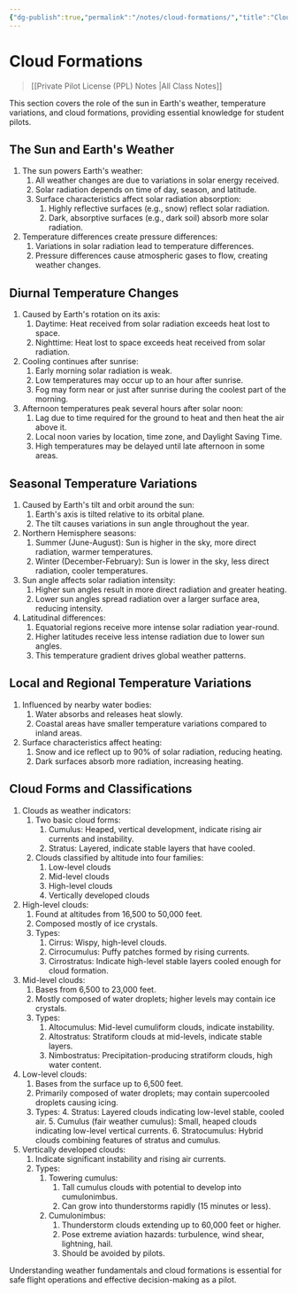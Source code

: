 ```yaml
---
{"dg-publish":true,"permalink":"/notes/cloud-formations/","title":"Cloud Formations","tags":["aviation","classnotes"]}
---
```



# Cloud Formations
> [[Private Pilot License (PPL) Notes \|All Class Notes]]

This section covers the role of the sun in Earth's weather, temperature variations, and cloud formations, providing essential knowledge for student pilots.

## The Sun and Earth's Weather

1. The sun powers Earth's weather:
    1. All weather changes are due to variations in solar energy received.
    2. Solar radiation depends on time of day, season, and latitude.
    3. Surface characteristics affect solar radiation absorption:
        1. Highly reflective surfaces (e.g., snow) reflect solar radiation.
        2. Dark, absorptive surfaces (e.g., dark soil) absorb more solar radiation.
2. Temperature differences create pressure differences:
    1. Variations in solar radiation lead to temperature differences.
    2. Pressure differences cause atmospheric gases to flow, creating weather changes.

## Diurnal Temperature Changes

1. Caused by Earth's rotation on its axis:
    1. Daytime: Heat received from solar radiation exceeds heat lost to space.
    2. Nighttime: Heat lost to space exceeds heat received from solar radiation.
2. Cooling continues after sunrise:
    1. Early morning solar radiation is weak.
    2. Low temperatures may occur up to an hour after sunrise.
    3. Fog may form near or just after sunrise during the coolest part of the morning.
3. Afternoon temperatures peak several hours after solar noon:
    1. Lag due to time required for the ground to heat and then heat the air above it.
    2. Local noon varies by location, time zone, and Daylight Saving Time.
    3. High temperatures may be delayed until late afternoon in some areas.

## Seasonal Temperature Variations

1. Caused by Earth's tilt and orbit around the sun:
    1. Earth's axis is tilted relative to its orbital plane.
    2. The tilt causes variations in sun angle throughout the year.
2. Northern Hemisphere seasons:
    1. Summer (June-August): Sun is higher in the sky, more direct radiation, warmer temperatures.
    2. Winter (December-February): Sun is lower in the sky, less direct radiation, cooler temperatures.
3. Sun angle affects solar radiation intensity:
    1. Higher sun angles result in more direct radiation and greater heating.
    2. Lower sun angles spread radiation over a larger surface area, reducing intensity.
4. Latitudinal differences:
    1. Equatorial regions receive more intense solar radiation year-round.
    2. Higher latitudes receive less intense radiation due to lower sun angles.
    3. This temperature gradient drives global weather patterns.

## Local and Regional Temperature Variations

1. Influenced by nearby water bodies:
    1. Water absorbs and releases heat slowly.
    2. Coastal areas have smaller temperature variations compared to inland areas.
2. Surface characteristics affect heating:
    1. Snow and ice reflect up to 90% of solar radiation, reducing heating.
    2. Dark surfaces absorb more radiation, increasing heating.

## Cloud Forms and Classifications

1. Clouds as weather indicators:
    1. Two basic cloud forms:
        1. Cumulus: Heaped, vertical development, indicate rising air currents and instability.
        2. Stratus: Layered, indicate stable layers that have cooled.
    2. Clouds classified by altitude into four families:
        1. Low-level clouds
        2. Mid-level clouds
        3. High-level clouds
        4. Vertically developed clouds
2. High-level clouds:
    1. Found at altitudes from 16,500 to 50,000 feet.
    2. Composed mostly of ice crystals.
    3. Types:
        1. Cirrus: Wispy, high-level clouds.
        2. Cirrocumulus: Puffy patches formed by rising currents.
        3. Cirrostratus: Indicate high-level stable layers cooled enough for cloud formation.
3. Mid-level clouds:
    1. Bases from 6,500 to 23,000 feet.
    2. Mostly composed of water droplets; higher levels may contain ice crystals.
    3. Types:
        1. Altocumulus: Mid-level cumuliform clouds, indicate instability.
        2. Altostratus: Stratiform clouds at mid-levels, indicate stable layers.
        3. Nimbostratus: Precipitation-producing stratiform clouds, high water content.
4. Low-level clouds:
    1. Bases from the surface up to 6,500 feet.
    2. Primarily composed of water droplets; may contain supercooled droplets causing icing.
    3. Types:
        4. Stratus: Layered clouds indicating low-level stable, cooled air.
        5. Cumulus (fair weather cumulus): Small, heaped clouds indicating low-level vertical currents.
        6. Stratocumulus: Hybrid clouds combining features of stratus and cumulus.
5. Vertically developed clouds:
    1. Indicate significant instability and rising air currents.
    2. Types:
        1. Towering cumulus:
            1. Tall cumulus clouds with potential to develop into cumulonimbus.
            2. Can grow into thunderstorms rapidly (15 minutes or less).
        2. Cumulonimbus:
            1. Thunderstorm clouds extending up to 60,000 feet or higher.
            2. Pose extreme aviation hazards: turbulence, wind shear, lightning, hail.
            3. Should be avoided by pilots.

Understanding weather fundamentals and cloud formations is essential for safe flight operations and effective decision-making as a pilot.